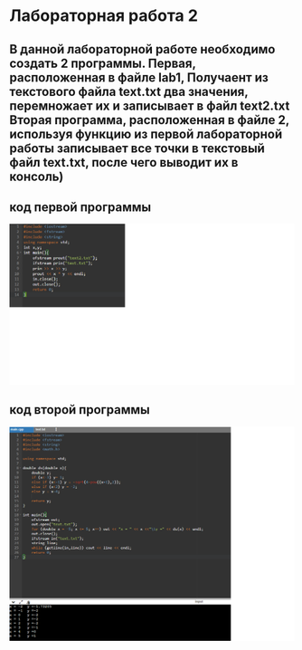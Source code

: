 # Лабораторная работа 2
## В данной лабораторной работе необходимо создать 2 программы. Первая, расположенная в файле lab1, Получаент из текстового файла text.txt два значения, перемножает их и записывает в файл text2.txt Вторая программа, расположенная в файле 2, используя функцию из первой лабораторной работы записывает все точки в текстовый файл text.txt, после чего выводит их в консоль)

## код первой программы
![lab1](./lab1.png)
## код второй программы
![lab2](./lab2.png)
